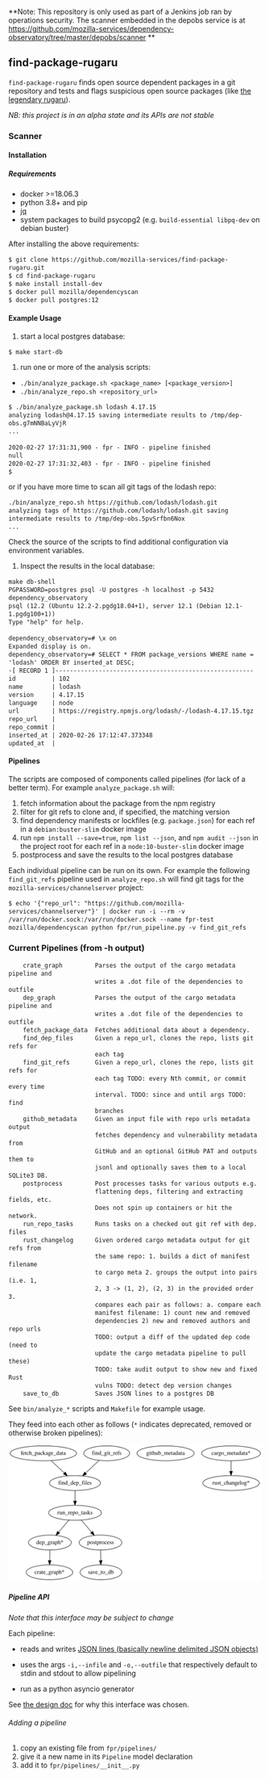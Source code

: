 **Note: This repository is only used as part of a Jenkins job ran by operations security. The scanner embedded in the depobs service is at https://github.com/mozilla-services/dependency-observatory/tree/master/depobs/scanner **

## find-package-rugaru

`find-package-rugaru` finds open source dependent packages in a git
repository and tests and flags suspicious open source packages (like
[the legendary rugaru](https://en.wikipedia.org/wiki/Rougarou)).

*NB: this project is in an alpha state and its APIs are not stable*


### Scanner

#### Installation

##### Requirements

* docker >=18.06.3
* python 3.8+ and pip
* [jq](https://stedolan.github.io/jq/)
* system packages to build psycopg2 (e.g. `build-essential libpq-dev` on debian buster)

After installing the above requirements:

```console
$ git clone https://github.com/mozilla-services/find-package-rugaru.git
$ cd find-package-rugaru
$ make install install-dev
$ docker pull mozilla/dependencyscan
$ docker pull postgres:12
```

#### Example Usage

1. start a local postgres database:

```console
$ make start-db
```

1. run one or more of the analysis scripts:

  * `./bin/analyze_package.sh <package_name> [<package_version>]`
  * `./bin/analyze_repo.sh <repository_url>`

```console
$ ./bin/analyze_package.sh lodash 4.17.15
analyzing lodash@4.17.15 saving intermediate results to /tmp/dep-obs.g7mNNBaLyVjR
...

2020-02-27 17:31:31,900 - fpr - INFO - pipeline finished
null
2020-02-27 17:31:32,403 - fpr - INFO - pipeline finished
$
```

or if you have more time to scan all git tags of the lodash repo:

```console
./bin/analyze_repo.sh https://github.com/lodash/lodash.git
analyzing tags of https://github.com/lodash/lodash.git saving intermediate results to /tmp/dep-obs.5pvSrfbn6Nox
...
```

Check the source of the scripts to find additional configuration
via environment variables.

1. Inspect the results in the local database:

```console
make db-shell
PGPASSWORD=postgres psql -U postgres -h localhost -p 5432 dependency_observatory
psql (12.2 (Ubuntu 12.2-2.pgdg18.04+1), server 12.1 (Debian 12.1-1.pgdg100+1))
Type "help" for help.

dependency_observatory=# \x on
Expanded display is on.
dependency_observatory=# SELECT * FROM package_versions WHERE name = 'lodash' ORDER BY inserted_at DESC;
-[ RECORD 1 ]-------------------------------------------------------
id          | 102
name        | lodash
version     | 4.17.15
language    | node
url         | https://registry.npmjs.org/lodash/-/lodash-4.17.15.tgz
repo_url    |
repo_commit |
inserted_at | 2020-02-26 17:12:47.373348
updated_at  |
```

#### Pipelines

The scripts are composed of components called pipelines (for lack of a
better term). For example `analyze_package.sh` will:

1. fetch information about the package from the npm registry
1. filter for git refs to clone and, if specified, the matching version
1. find dependency manifests or lockfiles (e.g. `package.json`) for each ref in a `debian:buster-slim` docker image
1. run `npm install --save=true`, `npm list --json`, and `npm audit --json` in the project root for each ref in a `node:10-buster-slim` docker image
1. postprocess and save the results to the local postgres database

Each individual pipeline can be run on its own. For example the
following `find_git_refs` pipeline used in `analyze_repo.sh` will find
git tags for the `mozilla-services/channelserver` project:

```console
$ echo '{"repo_url": "https://github.com/mozilla-services/channelserver"}' | docker run -i --rm -v /var/run/docker.sock:/var/run/docker.sock --name fpr-test mozilla/dependencyscan python fpr/run_pipeline.py -v find_git_refs
```

### Current Pipelines (from -h output)

```console
    crate_graph         Parses the output of the cargo metadata pipeline and
                        writes a .dot file of the dependencies to outfile
    dep_graph           Parses the output of the cargo metadata pipeline and
                        writes a .dot file of the dependencies to outfile
    fetch_package_data  Fetches additional data about a dependency.
    find_dep_files      Given a repo_url, clones the repo, lists git refs for
                        each tag
    find_git_refs       Given a repo_url, clones the repo, lists git refs for
                        each tag TODO: every Nth commit, or commit every time
                        interval. TODO: since and until args TODO: find
                        branches
    github_metadata     Given an input file with repo urls metadata output
                        fetches dependency and vulnerability metadata from
                        GitHub and an optional GitHub PAT and outputs them to
                        jsonl and optionally saves them to a local SQLite3 DB.
    postprocess         Post processes tasks for various outputs e.g.
                        flattening deps, filtering and extracting fields, etc.
                        Does not spin up containers or hit the network.
    run_repo_tasks      Runs tasks on a checked out git ref with dep. files
    rust_changelog      Given ordered cargo metadata output for git refs from
                        the same repo: 1. builds a dict of manifest filename
                        to cargo meta 2. groups the output into pairs (i.e. 1,
                        2, 3 -> (1, 2), (2, 3) in the provided order 3.
                        compares each pair as follows: a. compare each
                        manifest filename: 1) count new and removed
                        dependencies 2) new and removed authors and repo urls
                        TODO: output a diff of the updated dep code (need to
                        update the cargo metadata pipeline to pull these)
                        TODO: take audit output to show new and fixed Rust
                        vulns TODO: detect dep version changes
    save_to_db          Saves JSON lines to a postgres DB
```

See `bin/analyze_*` scripts and `Makefile` for example usage.

They feed into each other as follows (`*` indicates deprecated, removed or otherwise broken pipelines):

![pipelines graph](./docs/pipelines.dot.svg)

##### Pipeline API

*Note that this interface may be subject to change*


Each pipeline:

* reads and writes [JSON lines (basically newline delimited JSON objects)](https://jsonlines.org/)

* uses the args `-i,--infile` and `-o,--outfile` that respectively default to stdin and stdout to allow pipelining

* run as a python asyncio generator


See [the design doc](./design.md) for why this interface was chosen.


###### Adding a pipeline

1. copy an existing file from `fpr/pipelines/`
1. give it a new name in its `Pipeline` model declaration
1. add it to `fpr/pipelines/__init__.py`
